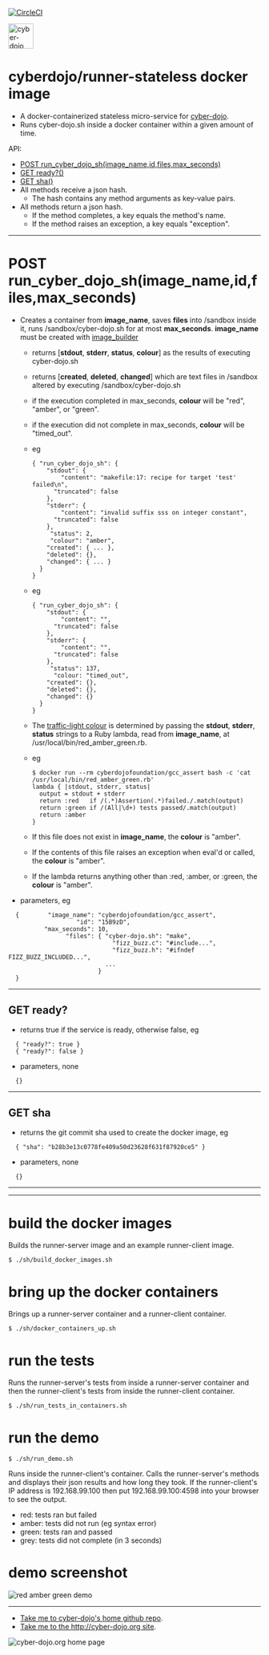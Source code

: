 
[![CircleCI](https://circleci.com/gh/cyber-dojo/runner-stateless.svg?style=svg)](https://circleci.com/gh/cyber-dojo/runner-stateless)

<img src="https://raw.githubusercontent.com/cyber-dojo/nginx/master/images/home_page_logo.png"
alt="cyber-dojo yin/yang logo" width="50px" height="50px"/>

# cyberdojo/runner-stateless docker image

- A docker-containerized stateless micro-service for [cyber-dojo](http://cyber-dojo.org).
- Runs cyber-dojo.sh inside a docker container within a given amount of time.

API:
  * [POST run_cyber_dojo_sh(image_name,id,files,max_seconds)](#post-run_cyber_dojo_shimage_nameidfilesmax_seconds)
  * [GET ready?()](#get-ready)
  * [GET sha()](#get-sha)
  * All methods receive a json hash.
    * The hash contains any method arguments as key-value pairs.
  * All methods return a json hash.
    * If the method completes, a key equals the method's name.
    * If the method raises an exception, a key equals "exception".

- - - -

# POST run_cyber_dojo_sh(image_name,id,files,max_seconds)
- Creates a container from **image_name**,
saves **files** into /sandbox inside it,
runs /sandbox/cyber-dojo.sh
for at most **max_seconds**.
**image_name** must be created with
[image_builder](https://github.com/cyber-dojo-languages/image_builder)
  * returns [**stdout**, **stderr**, **status**, **colour**] as the results of
executing cyber-dojo.sh
  * returns [**created**, **deleted**, **changed**] which are text files
in /sandbox altered by executing /sandbox/cyber-dojo.sh
  * if the execution completed in max_seconds, **colour** will be "red", "amber", or "green".
  * if the execution did not complete in max_seconds, **colour** will be "timed_out".
  * eg
    ```
    { "run_cyber_dojo_sh": {
        "stdout": {
            "content": "makefile:17: recipe for target 'test' failed\n",
          "truncated": false
        },
        "stderr": {
            "content": "invalid suffix sss on integer constant",
          "truncated": false
        },
         "status": 2,
         "colour": "amber",
        "created": { ... },
        "deleted": {},
        "changed": { ... }
      }
    }
    ```
  * eg
    ```
    { "run_cyber_dojo_sh": {
        "stdout": {
            "content": "",
          "truncated": false
        },
        "stderr": {
            "content": "",
          "truncated": false
        },
         "status": 137,
          "colour: "timed_out",
        "created": {},
        "deleted": {},
        "changed": {}
      }
    }
    ```

  * The [traffic-light colour](http://blog.cyber-dojo.org/2014/10/cyber-dojo-traffic-lights.html)
is determined by passing the **stdout**, **stderr**, **status** strings to a Ruby lambda, read from
**image_name**, at /usr/local/bin/red_amber_green.rb.
  * eg
    ```
    $ docker run --rm cyberdojofoundation/gcc_assert bash -c 'cat /usr/local/bin/red_amber_green.rb'
    lambda { |stdout, stderr, status|
      output = stdout + stderr
      return :red   if /(.*)Assertion(.*)failed./.match(output)
      return :green if /(All|\d+) tests passed/.match(output)
      return :amber
    }
    ```
  * If this file does not exist in **image_name**, the **colour** is "amber".
  * If the contents of this file raises an exception when eval'd or called, the **colour** is "amber".
  * If the lambda returns anything other than :red, :amber, or :green, the **colour** is "amber".

- parameters, eg
```
  {        "image_name": "cyberdojofoundation/gcc_assert",
                   "id": "15B9zD",
          "max_seconds": 10,
                "files": { "cyber-dojo.sh": "make",
                             "fizz_buzz.c": "#include...",
                             "fizz_buzz.h": "#ifndef FIZZ_BUZZ_INCLUDED...",
                           ...
                         }
  }
```

- - - -

## GET ready?
- returns true if the service is ready, otherwise false, eg
```
  { "ready?": true }
  { "ready?": false }
```
- parameters, none
```
  {}
```

- - - -

## GET sha
- returns the git commit sha used to create the docker image, eg
```
  { "sha": "b28b3e13c0778fe409a50d23628f631f87920ce5" }
```
- parameters, none
```
  {}
```

- - - -
- - - -

# build the docker images
Builds the runner-server image and an example runner-client image.
```
$ ./sh/build_docker_images.sh
```

# bring up the docker containers
Brings up a runner-server container and a runner-client container.

```
$ ./sh/docker_containers_up.sh
```

# run the tests
Runs the runner-server's tests from inside a runner-server container
and then the runner-client's tests from inside the runner-client container.
```
$ ./sh/run_tests_in_containers.sh
```

# run the demo
```
$ ./sh/run_demo.sh
```
Runs inside the runner-client's container.
Calls the runner-server's methods
and displays their json results and how long they took.
If the runner-client's IP address is 192.168.99.100 then put
192.168.99.100:4598 into your browser to see the output.
- red: tests ran but failed
- amber: tests did not run (eg syntax error)
- green: tests ran and passed
- grey: tests did not complete (in 3 seconds)

# demo screenshot

![red amber green demo](docs/red_amber_green_demo.png?raw=true "red amber green demo")

- - - -

* [Take me to cyber-dojo's home github repo](https://github.com/cyber-dojo/cyber-dojo).
* [Take me to the http://cyber-dojo.org site](http://cyber-dojo.org).

![cyber-dojo.org home page](https://github.com/cyber-dojo/cyber-dojo/blob/master/shared/home_page_snapshot.png)
